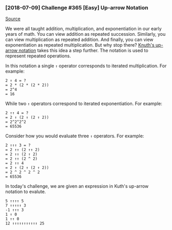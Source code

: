 ### [2018-07-09] Challenge #365 [Easy] Up-arrow Notation

[Source](https://www.reddit.com/r/dailyprogrammer/comments/8xbxi9/20180709_challenge_365_easy_uparrow_notation/)

We were all taught addition, multiplication, and exponentiation in our early years of math. You can view addition as repeated succession. Similarly, you can view multiplication as repeated addition. And finally, you can view exponentiation as repeated multiplication. But why stop there? [Knuth's up-arrow notation](https://en.wikipedia.org/wiki/Knuth%27s_up-arrow_notation) takes this idea a step further. The notation is used to represent repeated operations.

In this notation a single `↑` operator corresponds to iterated multiplication. For example:

```
2 ↑ 4 = ?
= 2 * (2 * (2 * 2)) 
= 2^4
= 16
```

While two `↑` operators correspond to iterated exponentiation. For example:

```
2 ↑↑ 4 = ?
= 2 ↑ (2 ↑ (2 ↑ 2))
= 2^2^2^2
= 65536
```

Consider how you would evaluate three `↑` operators. For example:

```
2 ↑↑↑ 3 = ?
= 2 ↑↑ (2 ↑↑ 2)
= 2 ↑↑ (2 ↑ 2)
= 2 ↑↑ (2 ^ 2)
= 2 ↑↑ 4
= 2 ↑ (2 ↑ (2 ↑ 2))
= 2 ^ 2 ^ 2 ^ 2
= 65536
```

In today's challenge, we are given an expression in Kuth's up-arrow notation to evalute.

```
5 ↑↑↑↑ 5
7 ↑↑↑↑↑ 3
-1 ↑↑↑ 3
1 ↑ 0
1 ↑↑ 0
12 ↑↑↑↑↑↑↑↑↑↑↑ 25
```
